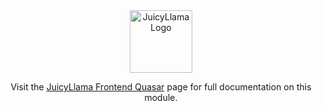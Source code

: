 <div align="center">
  <a href="https://juicyllama.com/" target="_blank">
    <img src="https://juicyllama.com/assets/images/icon.png" width="100" alt="JuicyLlama Logo" />
  </a>

Visit the [JuicyLlama Frontend Quasar](https://docs.juicyllama.com/frontend/quasar) page for full documentation on this module.

</div>
